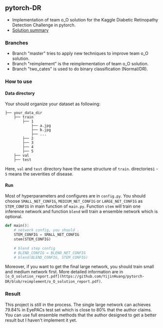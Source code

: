 ## pytorch-DR

- Implementation of team o_O solution for the Kaggle Diabetic Retinopathy Detection Challenge in pytorch.
- [Solution summary](https://www.kaggle.com/c/diabetic-retinopathy-detection/discussion/15617#latest-373487)

### Branches

- Branch "master" tries to apply new techniques to improve team o_O solution.
- Branch "reimplement" is the reimplementation of team o_O solution.
- Branch "two_cates" is used to do binary classification (Normal/DR).

### How to use

#### Data directory

Your should organize your dataset as following:

```
├── your_data_dir
	├── train
		├── 1
			├── a.jpg
			├── b.jpg
			├── ...
		├── 2
		├── 3
		├── 4
		├── 5
	├── val
	├── test
```

Here, `val` and `test` directory have the same structure of  `train`.  directories`1` - `5` means the severities of disease. 

#### Run

Most of hyperparameters and configures are in  `config.py`. You should choose `SMALL_NET_CONFIG`, `MEDIUM_NET_CONFIG` or `LARGE_NET_CONFIG` as `STEM_CONFIG` in main function of `main.py`. Function `stem` will train one inference network and function `blend` will train a ensemble network which is optional.

```python
def main():
    # network config, you should .
    STEM_CONFIG = SMALL_NET_CONFIG
    stem(STEM_CONFIG)
    
    # blend step config
    # BLEND_CONFIG = BLEND_NET_CONFIG
    # blend(BLEND_CONFIG, STEM_CONFIG)
```

Moreover, if you want to get the final large network, you should train small and medium network first. More detailed information are in `[o_O_solution_report.pdf](https://github.com/YijinHuang/pytorch-DR/blob/reimplement/o_O_solution_report.pdf)`.

### Result

This project is still in the process. The single large network can achieves 79.84% in EyePACs test set which is close to 80% that the author claims. You can use full ensemble methods that the author designed to get a better result but I haven't implement it yet.